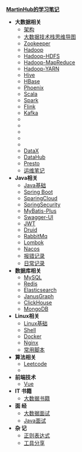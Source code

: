 [**MartinHub的学习笔记**](README.md)  

- **大数据相关** 
  - [架构 ](./notes/01-大数据相关技术栈/00-架构/README.md)
  - [大数据技术栈思维导图](./notes/01-大数据相关技术栈/00-大数据技术栈思维导图/README.md)
  - [Zookeeper](./notes/01-大数据相关技术栈/01-Zookeeper/README.md)
  - [Hadoop](./notes/01-大数据相关技术栈/02-Hadoop/README.md)
  - [Hadoop-HDFS](./notes/01-大数据相关技术栈/03-Hadoop-HDFS/README.md)
  - [Hadoop-MapReduce](./notes/01-大数据相关技术栈/03-Hadoop-MapReduce/README.md)
  - [Hadoop-YARN](./notes/01-大数据相关技术栈/03-Hadoop-YARN/README.md)
  - [Hive](./notes/01-大数据相关技术栈/04-Hive/README.md)
  - [HBase](./notes/01-大数据相关技术栈/05-HBase/README.md)
  - [Phoenix](./notes/01-大数据相关技术栈/06-Phoenix/README.md)
  - [Scala](./notes/01-大数据相关技术栈/07-Scala/README.md)
  - [Spark](./notes/01-大数据相关技术栈/08-Spark/README.md)
  - [Flink](./notes/01-大数据相关技术栈/09-Flink/README.md)
  - [Kafka](./notes/01-大数据相关技术栈/10-Kafka/README.md)
  - <!--[Flume](./notes/01-大数据相关技术栈/11-Flume/README.md)-->
  - <!--[Sqoop](./notes/01-大数据相关技术栈/12-Sqoop/README.md)-->
  - <!--[Oozie](./notes/01-大数据相关技术栈/13-Oozie/README.md)-->
  - <!--[Azkaban](./notes/01-大数据相关技术栈/14-Azkaban/README.md)-->
  - <!--[Storm](./notes/01-大数据相关技术栈/15-Storm/README.md)-->
  - [DataX](./notes/01-大数据相关技术栈/16-DataX/README.md)
  - [DataHub](./notes/01-大数据相关技术栈/17-DataHub/README.md)
  - [Presto](./notes/01-大数据相关技术栈/18-Presto/README.md)
  - [运维笔记](./notes/01-大数据相关技术栈/运维笔记/README.md)
- **Java相关** 
  - [Java基础](./notes/02-Java相关技术栈/01-Java基础/README.md)
  - [Spring Boot](./notes/02-Java相关技术栈/02-SparingBoot/README.md)
  - [SparingCloud](./notes/02-Java相关技术栈/03-SparingCloud/README.md)
  - [SpringSecurity](./notes/02-Java相关技术栈/04-SpringSecurity/README.md)
  - [MyBatis-Plus](./notes/02-Java相关技术栈/05-MyBatis-Plus/README.md)
  - [Swagger-UI](./notes/02-Java相关技术栈/06-Swagger-UI/README.md)
  - [JWT](./notes/02-Java相关技术栈/07-JWT/README.md)
  - [Druid](./notes/02-Java相关技术栈/08-Druid/README.md)
  - [RabbitMq](./notes/02-Java相关技术栈/09-RabbitMq/README.md)
  - [Lombok](./notes/02-Java相关技术栈/10-Lombok/README.md)
  - [Nacos](./notes/02-Java相关技术栈/11-Nacos/README.md)
  - [报错记录](./notes/02-Java相关技术栈/报错记录/README.md)
  - [日常记录](./notes/02-Java相关技术栈/日常记录/README.md)
- **数据库相关** 
  - [MySQL](./notes/03-数据库/01-MySQL/README.md)
  - [Redis](./notes/03-数据库/02-Redis/README.md)
  - [Elasticsearch](./notes/03-数据库/03-Elasticsearch/README.md)
  - [JanusGraph](./notes/03-数据库/04-JanusGraph/README.md)
  - [ClickHouse](./notes/03-数据库/05-ClickHouse/README.md)
  - [MongoDB](./notes/03-数据库/06-Mongo/README.md)
- **Linux相关** 
  - [Linux基础](./notes/04-Linux相关/01-Linux基础/README.md)
  - [Shell](./notes/04-Linux相关/04-Shell/README.md)
  - [Docker](./notes/04-Linux相关/02-Docker/README.md)
  - [Nginx](./notes/04-Linux相关/03-Nginx/README.md)
  - [常用脚本](./notes/04-Linux相关/常用脚本/README.md)
- **算法相关** 
  - [Leetcode](./notes/05-算法/01-LeetCode/README.md)
  - <!--[牛 客](./notes/05-算法/02-牛客/README.md)-->
- **前端技术**
  - [Vue](./notes/07-前端相关技术栈/01-Vue/README.md)
- **IT 书籍** 
  - [大数据书籍](./notes/08-IT书籍/README.md)
- **面   经**
  - [大数据面试](./notes/09-面经/大数据面试/README.md)
  - [Java面试](./notes/09-面经/Java面试/README.md)
- **杂  记**
  - [正则表达式](./notes/10-杂记/01-正则表达式/README.md)
  - [工具分享](./notes/10-杂记/02-工具分享/README.md)

